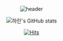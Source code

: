<div align="center">
  
  ![header](https://capsule-render.vercel.app/api?type=Waving&color=F1BDB0&height=150&section=header&text=하린's&nbsp;github&fontColor=ffffff&fontSize=70&animation=fadeIn&fontAlignY=55)
  
  ![하린's GitHub stats](https://github-readme-stats.vercel.app/api?username=hlleee&show_icons=true&theme=gruvbox)
  

  [![Hits](https://hits.seeyoufarm.com/api/count/incr/badge.svg?url=http://github.com/hlleee%2Fgjbae1212%2Fhit-counter&count_bg=%23E08FA9&title_bg=%23555555&icon=&icon_color=%23E7E7E7&title=Github&edge_flat=false)](https://hits.seeyoufarm.com)
 
</div>


